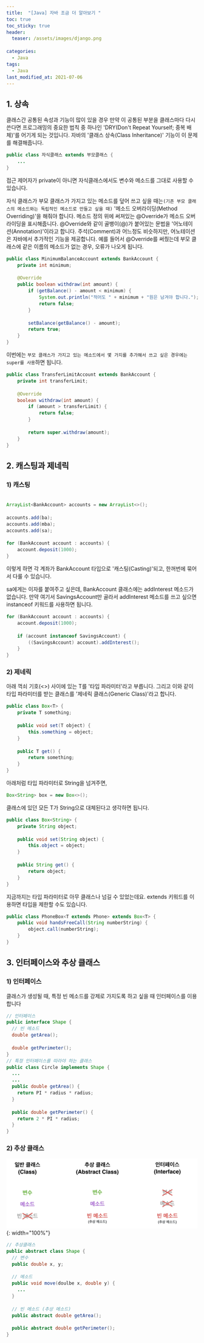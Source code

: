 ```yaml
---
title:  "[Java] 자바 조금 더 알아보기 "
toc: true
toc_sticky: true
header:
  teaser: /assets/images/django.png

categories:
  - Java
tags:
  - Java
last_modified_at: 2021-07-06
---  
```



## 1. 상속  

클래스간 공통된 속성과 기능이 많이 있을 경우 만약 이 공통된 부분을 클래스마다 다시 쓴다면 프로그래밍의 중요한 법칙 중 하나인 'DRY(Don't Repeat Yourself; 중복 배체)'를 어기게 되는 것입니다. 자바의 '클래스 상속(Class Inheritance)' 기능이 이 문제를 해결해줍니다.  

```java
public class 자식클래스 extends 부모클래스 {
    ...
}
```
접근 제어자가 private이 아니면 자식클래스에서도 변수와 메소드를 그대로 사용할 수 있습니다.  

자식 클래스가 부모 클래스가 가지고 있는 메소드를 덮어 쓰고 싶을 때는`(기존 부모 클래스의 메소드와는 독립적인 메소드로 만들고 싶을 때)` '메소드 오버라이딩(Method Overriding)'을 해줘야 합니다. 메소드 정의 위에 써져있는 @Override가 메소드 오버라이딩을 표시해줍니다. @Override와 같이 골뱅이(@)가 붙어있는 문법을 '어노테이션(Annotation)'이라고 합니다. 주석(Comment)과 어느정도 비슷하지만, 어노테이션은 자바에서 추가적인 기능을 제공합니다. 예를 들어서 @Override를 써줬는데 부모 클래스에 같은 이름의 메소드가 없는 경우, 오류가 나오게 됩니다.  

```java
public class MinimumBalanceAccount extends BankAccount {
    private int minimum;

    @Override
    public boolean withdraw(int amount) {
        if (getBalance() - amount < minimum) {
            System.out.println("적어도 " + minimum + "원은 남겨야 합니다.");
            return false;
        }

        setBalance(getBalance() - amount);
        return true;
    }
}
```  

이번에는 `부모 클래스가 가지고 있는 메소드에서 몇 가지를 추가해서 쓰고 싶은 경우에는 super를 사용`하면 됩니다.

```java
public class TransferLimitAccount extends BankAccount {
    private int transferLimit;

    @Override
    boolean withdraw(int amount) {
        if (amount > transferLimit) {
            return false;
        }

        return super.withdraw(amount);
    }
}  
```


## 2. 캐스팅과 제네릭

### 1) 캐스팅  

```java

ArrayList<BankAccount> accounts = new ArrayList<>();

accounts.add(ba);
accounts.add(mba);
accounts.add(sa);

for (BankAccount account : accounts) {
    account.deposit(1000);
}
```  
이렇게 하면 각 계좌가 BankAccount 타입으로 '캐스팅(Casting)'되고, 한꺼번에 묶어서 다룰 수 있습니다.  

sa에게는 이자를 붙여주고 싶은데, BankAccount 클래스에는 addInterest 메소드가 없습니다. 만약 여기서 SavingsAccount만 골라서 addInterest 메소드를 쓰고 싶으면 instanceof 키워드를 사용하면 됩니다.  

```java
for (BankAccount account : accounts) {
    account.deposit(1000);

    if (account instanceof SavingsAccount) {
        ((SavingsAccount) account).addInterest();
    }
}
```

### 2) 제네릭  

아래 꺽쇠 기호(<>) 사이에 있는 T를 '타입 파라미터'라고 부릅니다. 그리고 이와 같이 타입 파라미터를 받는 클래스를 '제네릭 클래스(Generic Class)'라고 합니다.  

```java
public class Box<T> {
    private T something;

    public void set(T object) { 
        this.something = object;
    }

    public T get() {
        return something;
    }
}
```

아래처럼 타입 파라미터로 String을 넘겨주면,  

```java
Box<String> box = new Box<>();
```  

클래스에 있던 모든 T가 String으로 대체된다고 생각하면 됩니다.  

```java
public class Box<String> {
    private String object;

    public void set(String object) {
        this.object = object;
    }

    public String get() {
        return object;
    }
}
```

지금까지는 타입 파라미터로 아무 클래스나 넘길 수 있었는데요. extends 키워드를 이용하면 타입을 제한할 수도 있습니다.  

```java
public class PhoneBox<T extends Phone> extends Box<T> {
    public void handsFreeCall(String numberString) {
        object.call(numberString);
    }
}
```


## 3. 인터페이스와 추상 클래스

### 1) 인터페이스

클래스가 생성될 때, 특정 빈 메소드를 강제로 가지도록 하고 싶을 때 인터페이스를 이용합니다  

```java
// 인터페이스
public interface Shape {
  // 빈 메소드
  double getArea();

  double getPerimeter();
}
// 특정 인터페이스를 따라야 하는 클래스
public class Circle implements Shape {
  ...
  ...
  public double getArea() {
    return PI * radius * radius;
  }

  public double getPerimeter() {
    return 2 * PI * radius;
  }
}
```  

### 2) 추상 클래스  

![](/assets/images/java_3.png){: width="100%"}  

```java
// 추상클래스
public abstract class Shape {
  // 변수
  public double x, y;

  // 메소드
  public void move(doulbe x, double y) {
    ...
  }

  // 빈 메소드 (추상 메소드)
  public abstract double getArea();

  public abstract double getPerimeter();
}

```
